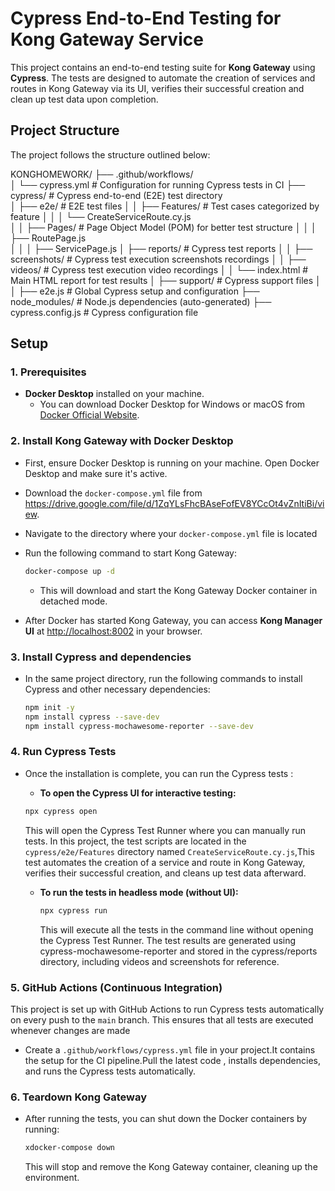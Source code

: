 # Cypress End-to-End Testing for Kong Gateway Service

This project contains an end-to-end testing suite for **Kong Gateway** using **Cypress**. The tests are designed to automate the creation of services and routes in Kong Gateway via its UI, verifies their successful creation and clean up test data upon completion.


## Project Structure

The project follows the structure outlined below:

KONGHOMEWORK/
├── .github/workflows/      
│   └── cypress.yml           # Configuration for running Cypress tests in CI
├── cypress/                  # Cypress end-to-end (E2E) test directory       
│   ├── e2e/                  # E2E test files
│   │   ├── Features/         # Test cases categorized by feature
│   │   │   └── CreateServiceRoute.cy.js   
│   │   ├── Pages/            # Page Object Model (POM) for better test structure
│   │   │   ├── RoutePage.js  
│   │   │   ├── ServicePage.js 
│   ├── reports/              # Cypress test reports
│   │   ├── screenshots/      # Cypress test execution screenshots recordings
│   │   ├── videos/           # Cypress test execution video recordings
│   │   └── index.html        # Main HTML report for test results
│   ├── support/              # Cypress support files
│   │   ├── e2e.js            # Global Cypress setup and configuration
├── node_modules/             # Node.js dependencies (auto-generated)
├── cypress.config.js         # Cypress configuration file





## Setup

### 1. **Prerequisites**
   - **Docker Desktop** installed on your machine.
     - You can download Docker Desktop for Windows or macOS from [Docker Official Website](https://www.docker.com/products/docker-desktop).


### 2. **Install Kong Gateway with Docker Desktop**
   - First, ensure Docker Desktop is running on your machine. Open Docker Desktop and make sure it's active.
   
   - Download the `docker-compose.yml` file from  https://drive.google.com/file/d/1ZqYLsFhcBAseFofEV8YCcOt4vZnItiBi/view.

   - Navigate to the directory where your `docker-compose.yml` file is located 

   - Run the following command to start Kong Gateway:
     ```bash
     docker-compose up -d
     ```
     - This will download and start the Kong Gateway Docker container in detached mode.


   - After Docker has started Kong Gateway, you can access **Kong Manager UI** at [http://localhost:8002](http://localhost:8002) in your browser.


### 3. **Install Cypress and dependencies**
   - In the same project directory, run the following commands to install Cypress and other necessary dependencies:
     ```bash
     npm init -y                        
     npm install cypress --save-dev 
     npm install cypress-mochawesome-reporter --save-dev              
     ```

### 4. **Run Cypress Tests**
   - Once the installation is complete, you can run the Cypress tests :
   
      - **To open the Cypress UI for interactive testing:**
       ```bash
       npx cypress open
       ```
       This will open the Cypress Test Runner where you can manually run tests. In this project, the test scripts are located in the `cypress/e2e/Features` directory named  `CreateServiceRoute.cy.js`,This test automates the creation of a service and route in Kong Gateway, verifies their successful creation, and cleans up test data afterward.

     - **To run the tests in headless mode (without UI):**
       ```bash
       npx cypress run
       ```
       This will execute all the tests in the command line without opening the Cypress Test Runner.
       The test results are generated using cypress-mochawesome-reporter and stored in the cypress/reports directory, including videos and screenshots for reference.

###  5. GitHub Actions (Continuous Integration)
   This project is set up with GitHub Actions to run Cypress tests automatically on every push to the `main` branch. This ensures that all tests are executed whenever changes are made

   - Create a `.github/workflows/cypress.yml` file in your project.It contains the setup for the CI pipeline.Pull the latest code , installs dependencies, and runs the Cypress tests automatically.

### 6. **Teardown Kong Gateway**
   - After running the tests, you can shut down the Docker containers by running:
     ```bash
     xdocker-compose down
     ```
     This will stop and remove the Kong Gateway container, cleaning up the environment.